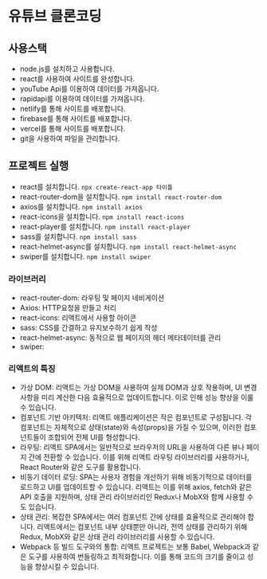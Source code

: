 # 유튜브 클론코딩

## 사용스택

- node.js를 설치하고 사용합니다.
- react를 사용하여 사이트를 완성합니다.
- youTube Api를 이용하여 데이터를 가져옵니다.
- rapidapi를 이용하여 데이터를 가져옵니다.
- netlify를 통해 사이트를 배포합니다.
- firebase를 통해 사이트를 배포합니다.
- vercel를 통해 사이트를 배포합니다.
- git을 사용하여 파일을 관리합니다.

## 프로젝트 실행

- react를 설치합니다. `npx create-react-app 타이틀`
- react-router-dom을 설치합니다. `npm install react-router-dom`
- axios를 설치합니다. `npm install axios`
- react-icons을 설치합니다. `npm install react-icons`
- react-player를 설치합니다. `npm install react-player`
- sass를 설치합니다. `npm install sass`
- react-helmet-async를 설치합니다. `npm install react-helmet-async`
- swiper를 설치합니다. `npm install swiper`

### 라이브러리

- react-router-dom: 라우팅 및 페이지 네비게이션
- Axios: HTTP요청을 만들고 처리
- react-icons: 리액트에서 사용할 아이콘
- sass: CSS를 간결하고 유지보수하기 쉽게 작성
- react-helmet-async: 동적으로 웹 페이지의 헤더 메타데이터를 관리
- swiper:

### 리액트의 특징
- 가상 DOM: 리액트는 가상 DOM을 사용하여 실제 DOM과 상호 작용하며, UI 변경 사항을 미리 계산한 다음 효율적으로 업데이트합니다. 이로 인해 성능 향상을 이룰 수 있습니다.
- 컴포넌트 기반 아키텍처: 리액트 애플리케이션은 작은 컴포넌트로 구성됩니다. 각 컴포넌트는 자체적으로 상태(state)와 속성(props)을 가질 수 있으며, 이러한 컴포넌트들이 조합되어 전체 UI를 형성합니다.
- 라우팅: 리액트 SPA에서는 일반적으로 브라우저의 URL을 사용하여 다른 뷰나 페이지 간에 전환할 수 있습니다. 이를 위해 리액트 라우팅 라이브러리를 사용하거나, React Router와 같은 도구를 활용합니다.
- 비동기 데이터 로딩: SPA는 사용자 경험을 개선하기 위해 비동기적으로 데이터를 로드하고 UI를 업데이트할 수 있습니다. 리액트는 이를 위해 axios, fetch와 같은 API 호출을 지원하며, 상태 관리 라이브러리인 Redux나 MobX와 함께 사용할 수도 있습니다.
- 상태 관리: 복잡한 SPA에서는 여러 컴포넌트 간에 상태를 효율적으로 관리해야 합니다. 리액트에서는 컴포넌트 내부 상태뿐만 아니라, 전역 상태를 관리하기 위해 Redux, MobX와 같은 상태 관리 라이브러리를 사용할 수 있습니다.
- Webpack 등 빌드 도구와의 통합: 리액트 프로젝트는 보통 Babel, Webpack과 같은 도구를 사용하여 번들링하고 최적화합니다. 이를 통해 코드의 크기를 줄이고 성능을 향상시킬 수 있습니다.
